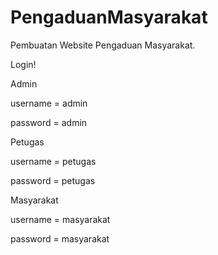 # PengaduanMasyarakat
Pembuatan Website Pengaduan Masyarakat.


Login!


Admin

username = admin

password = admin

Petugas

username = petugas

password = petugas

Masyarakat

username = masyarakat

password = masyarakat
